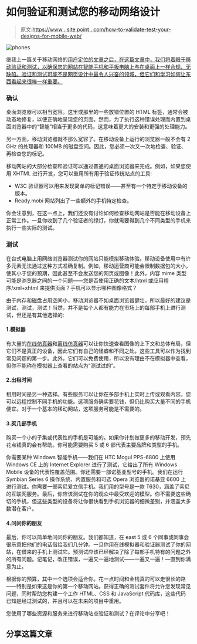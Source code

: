 # 如何验证和测试您的移动网络设计

> 原文:[https://www . site point . com/how-to-validate-test-your-designs-for-mobile-web/](https://www.sitepoint.com/how-to-validate-test-your-designs-for-the-mobile-web/)

![](../Images/1195e8ab617b70b6f3b2cdaa4e822724.png "phones")

继我上一篇关于移动网络的[用户定位的文章之后，在这篇文章中，我们将着眼于移动验证和测试，以确保您的网站在智能手机和平板电脑上与在桌面上一样合规、无缺陷。验证和测试可能不是网页设计中最令人兴奋的领域，但它们和学习如何让东西看起来很棒一样重要。](https://www.sitepoint.com/user-targeting-for-the-mobile-web/)

### 确认

桌面浏览器可以相当宽容。这里或那里的一些放错位置的 HTML 标签，通常会被动态地修复，以便正确地呈现您的页面。然而，为了执行这种错误处理而内置到桌面浏览器中的“智能”相当于更多的代码，这意味着更大的安装和更强的处理能力。

另一方面，移动浏览器就不那么宽容了。在移动设备上运行的浏览器一般不会有 2 GHz 的处理器和 100MB 的磁盘空间。因此，您必须一次又一次地检查、验证、再检查您的标记。

移动网站的大部分检查和验证可以通过普通的桌面浏览器来完成。例如，如果您使用 XHTML 进行开发，您可以重用所有用于验证传统站点的工具:

*   W3C 验证器可以用来发现简单的标记错误——甚至有一个特定于移动设备的版本。
*   Ready.mobi 网站列出了一些额外的手机特定检查。

你会注意到，在这一点上，我们还没有讨论如何检查移动网站是否能在移动设备上正常工作。一旦你收到了几个验证者的绿灯，你就需要得到几个不同类型的手机来执行一些实际的测试。

### 测试

在台式电脑上用网络浏览器测试你的网站只能模拟移动体验。移动设备使用中有许多元素无法通过这种方式准确复制。例如，移动运营商可能会限制数据包的大小，使其小于您的预期，因此甚至不会发送您的网页或图像！此外，内容 mime 类型可能是浏览器之间的一个问题——您是否使用正确的文本/html 或应用程序/xml+xhtml 来提供页面？手机可以显示哪种图像格式？

由于内存和磁盘占用空间小，移动浏览器不如桌面浏览器健壮，所以最好的建议是测试，测试，测试！当然，并不是每个人都有能力在市场上的每部手机上进行测试，但还是有其他选择的:

#### 1.模拟器

有大量的[在线仿真器](http://mtld.mobi/emulator.php)和[离线仿真器](http://developer.openwave.com/dvl/tools_and_sdk/phone_simulator/)可以让你快速查看图像的上下文和总体布局，但它们不是真正的设备，因此它们有自己的怪癖和不同之处。这些工具可以作为找到常见问题的第一步。此外，它们可以免费使用，所以没有理由不在模拟器中查看，但你不能称在模拟器上查看的站点为“测试过的”。

#### 2.出租时间

租用时间是另一种选择。有些服务可以让你在多部手机上实时上传或观看内容。您可以远程控制不同手机的功能。这项服务确实要花钱，但仍比购买大量不同的手机便宜。对于一个基本的移动网站，这项服务可能是不需要的。

#### 3.买几部手机

购买一个小的子集或代表性的手机是可能的。如果你计划做更多的移动开发，预先花点钱真的会有帮助。你可能需要购买 5 或 6 部代表主要品牌和类型的手机。

你需要某种 Windows 智能手机——我们在 HTC Mogul PPS-6800 上使用 Windows CE 上的 Internet Explorer 进行了测试，它给出了所有 Windows Mobile 设备的代表性覆盖范围。你还需要一部诺基亚型号的手机。我们在运行 Symbian Series 6 操作系统、内置服务和可选 Opera 浏览器的诺基亚 6600 上进行测试。你需要一部索尼爱立信手机。我们用的型号是一款 T630，涵盖了索尼的互联网服务。最后，你应该测试在你的观众中最受欢迎的模型。你不需要这些确切的手机，但这些类型的设备将让你很快看到手机浏览器的细微差别，并涵盖大多数潜在客户。

#### 4.问问你的朋友

最后，你可以简单地问问你的朋友。我们都知道，在 east 5 或 6 个同事或同事会很乐意把他们的电话借给我们几分钟。一旦你用在线模拟器和验证器测试了你的网站，在借来的手机上测试它。预测试应该已经解决了除了每部手机特有的问题之外的所有问题。记笔记，改正错误，一遍又一遍地测试——一遍又一遍！—直到你满意为止。

根据你的预算，其中一个选项会适合你。花一点时间和金钱真的可以走很长的路——特别是如果这是你的第一个移动网站。获得正确的测试套件将允许您发现常见问题，同时帮助您构建一个工作 HTML、CSS 和 JavaScript 代码库，这些代码已知是经过测试的，并且可以在未来的项目中重用。

您使用了哪些资源和服务来进行移动站点验证和测试？在评论中分享吧！

## 分享这篇文章